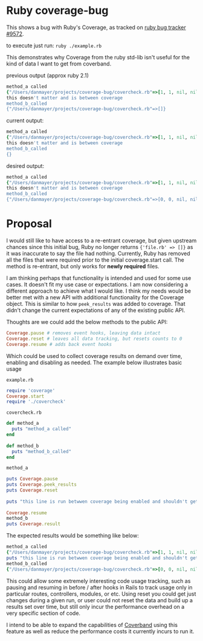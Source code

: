 Ruby coverage-bug
============

This shows a bug with Ruby's Coverage, as tracked on [ruby bug tracker #9572](https://bugs.ruby-lang.org/issues/9572).

to execute just run: `ruby ./example.rb`

This demonstrates why Coverage from the ruby std-lib isn't useful for the kind of data I want to get from coverband.

previous output (approx ruby 2.1)

```ruby
method_a called
{"/Users/danmayer/projects/coverage-bug/covercheck.rb"=>[1, 1, nil, nil, 1, 0, nil, nil, 1, 1, nil, 0, nil, 0, 0, 0, nil, nil, nil, nil, nil, nil, nil, nil, nil]}
this doesn't matter and is between coverage
method_b_called
{"/Users/danmayer/projects/coverage-bug/covercheck.rb"=>[]}
```

current output:

```ruby
method_a called
{"/Users/danmayer/projects/coverage-bug/covercheck.rb"=>[1, 1, nil, nil, 1, 0, nil, nil, 1, 1, nil, 0, nil, 0, 0, 0, nil, nil, nil, nil, nil, nil, nil, nil, nil]}
this doesn't matter and is between coverage
method_b_called
{}
```

desired output:

```ruby
method_a called
{"/Users/danmayer/projects/coverage-bug/covercheck.rb"=>[1, 1, nil, nil, 1, 0, nil, nil, 1, 1, nil, 0, nil, 0, 0, 0, nil, nil, nil, nil, nil, nil, nil, nil, nil]}
this doesn't matter and is between coverage
method_b_called
{"/Users/danmayer/projects/coverage-bug/covercheck.rb"=>[0, 0, nil, nil, 1, 1, nil, nil, 0, 0, nil, 0, nil, 1, 1, 1, nil, nil, nil, nil, nil, nil, nil, nil, nil]}
```

# Proposal

I would still like to have access to a re-entrant coverage, but given upstream chances since this initial bug, Ruby no longer returns `{'file.rb' => []}` as it was inaccurate to say the file had nothing. Currently, Ruby has removed all the files that were required prior to the initial coverage.start call. The method is re-entrant, but only works for **newly required** files.

I am thinking perhaps that functionality is intended and used for some use cases. It doesn't fit my use case or expectations. I am now considering a different approach to achieve what I would like. I think my needs would be better met with a new API with additional functionality for the Coverage object. This is similar to how `peek_results` was added to coverage. That didn't change the current expectations of any of the existing public API.

Thoughts are we could add the below methods to the public API:

```ruby 
Coverage.pause # removes event hooks, leaving data intact
Coverage.reset # leaves all data tracking, but resets counts to 0
Coverage.resume # adds back event hooks
```

Which could be used to collect coverage results on demand over time, enabling and disabling as needed. The example below illustrates basic usage

`example.rb`

```ruby
require 'coverage'
Coverage.start
require './covercheck'
```

`covercheck.rb`

```ruby
def method_a
  puts "method_a called"
end
 
def method_b
  puts "method_b_called"
end

method_a

puts Coverage.pause
puts Coverage.peek_results
puts Coverage.reset
 
puts "this line is run betwwen coverage being enabled and shouldn't get tracked"
 
Coverage.resume
method_b
puts Coverage.result
```

The expected results would be something like below:

```ruby
method_a called
{"/Users/danmayer/projects/coverage-bug/covercheck.rb"=>[1, 1, nil, nil, 1, 0, nil, nil, 1, 1, nil, 0, nil, 0, 0, 0]}
puts "this line is run betwwen coverage being enabled and shouldn't get tracked"
method_b_called
{"/Users/danmayer/projects/coverage-bug/covercheck.rb"=>[0, 0, nil, nil, 1, 1, nil, nil, 1, 1, nil, 0, nil, 1, 1, 1]}
```

This could allow some extremely interesting code usage tracking, such as pausing and resuming in before / after hooks in Rails to track usage only in particular routes, controllers, modules, or etc. Using reset you could get just changes during a given run, or user could not reset the data and build up a results set over time, but still only incur the performance overhead on a very specific section of code.

I intend to be able to expand the capabilities of [Coverband](https://github.com/danmayer/coverband) using this feature as well as reduce the performance costs it currently incurs to run it.